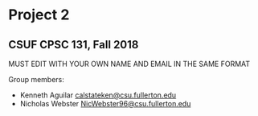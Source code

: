 # Project 2
## CSUF CPSC 131, Fall 2018

MUST EDIT WITH YOUR OWN NAME AND EMAIL IN THE SAME FORMAT

Group members:
- Kenneth Aguilar calstateken@csu.fullerton.edu
- Nicholas Webster NicWebster96@csu.fullerton.edu
